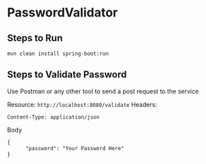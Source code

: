 # PasswordValidator

## Steps to Run

```
mvn clean install spring-boot:run
```

## Steps to Validate Password
Use Postman or any other tool to send a post request to the service

Resource: `http://localhost:8080/validate`
Headers:
```
Content-Type: application/json
```

Body
```
{
	  "password": "Your Password Here"
}

```

